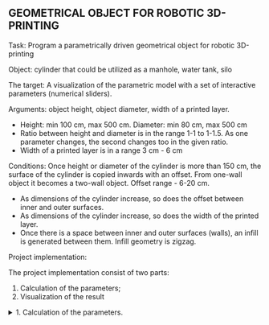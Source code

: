 ## GEOMETRICAL OBJECT FOR ROBOTIC 3D-PRINTING

Task: Program a parametrically driven geometrical object for robotic 3D-printing

Object: cylinder that could be utilized as a manhole, water tank, silo

The target: A visualization of the parametric model with a set of interactive parameters (numerical sliders).

Arguments: object height, object diameter, width of a printed layer.
- Height: min 100 cm, max 500 cm. Diameter: min 80 cm, max 500 cm
- Ratio between height and diameter is in the range 1-1 to 1-1.5. As one parameter changes, the second changes too in the given ratio.
- Width of a printed layer is in a range 3 cm - 6 cm

Conditions:
Once height or diameter of the cylinder is more than 150 cm, the surface of the
cylinder is copied inwards with an offset. From one-wall object it becomes a two-wall
object. Offset range - 6-20 cm.
- As dimensions of the cylinder increase, so does the offset between inner and
outer surfaces.
- As dimensions of the cylinder increase, so does the width of the printed layer.
- Once there is a space between inner and outer surfaces (walls), an infill is
generated between them. Infill geometry is zigzag.

Project implementation:

The project implementation consist of two parts:
1. Calculation of the parameters;
2. Visualization of the result

<details><summary>1. Calculation of the parameters.</summary> 

Part 1 was implemented with C language and there was calculated the parameters for the constituent parts of an object.

Bottom of the object.
  There was added the bottom of the object with the follows parameters:
	height_b is equal to the width of a printed layer;
	diameter_b is equal to the diameter of the Object.

Offset for the  inner cylinder
According to the condition of the assignment,the offset is 3-6 cm and depends on the size of the subject. 
So it was introduced the follows direct dependence of the offset on the diameter of the object:
- if (diameter >= 80 && diameter < 220)
	width = 3;
- if (diameter >= 220 && diameter < 360)
        width = 4;
- if (diameter >= 360 && diameter < 500)
	width = 5;
- if (diameter == 500)
        width = 6;

Inner cylinder
The diameter of the inner cylinder is equal to: 
diameter of the Object - width of a printed layer for the outer cylinder -  2 * offset -  width of a printed layer for the inner cylinder. 
The width of a printed layer for both cylinders are taken into account.

Zigzag
For zigzag parameters, it was assumed that the zigzag does not need to be superimposed on the outer and inner cylinders.
zigzag_height is equals offset;
zigzag_step = 2pi

<details><summary>2. Visualization of the result</summary>
  
